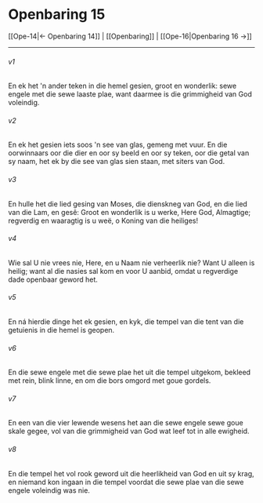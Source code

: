 # Openbaring 15

[[Ope-14|← Openbaring 14]] | [[Openbaring]] | [[Ope-16|Openbaring 16 →]]
***

###### v1
En ek het 'n ander teken in die hemel gesien, groot en wonderlik: sewe engele met die sewe laaste plae, want daarmee is die grimmigheid van God voleindig. 
###### v2
En ek het gesien iets soos 'n see van glas, gemeng met vuur. En die oorwinnaars oor die dier en oor sy beeld en oor sy teken, oor die getal van sy naam, het ek by die see van glas sien staan, met siters van God. 
###### v3
En hulle het die lied gesing van Moses, die dienskneg van God, en die lied van die Lam, en gesê: Groot en wonderlik is u werke, Here God, Almagtige; regverdig en waaragtig is u weë, o Koning van die heiliges! 
###### v4
Wie sal U nie vrees nie, Here, en u Naam nie verheerlik nie? Want U alleen is heilig; want al die nasies sal kom en voor U aanbid, omdat u regverdige dade openbaar geword het. 
###### v5
En ná hierdie dinge het ek gesien, en kyk, die tempel van die tent van die getuienis in die hemel is geopen. 
###### v6
En die sewe engele met die sewe plae het uit die tempel uitgekom, bekleed met rein, blink linne, en om die bors omgord met goue gordels. 
###### v7
En een van die vier lewende wesens het aan die sewe engele sewe goue skale gegee, vol van die grimmigheid van God wat leef tot in alle ewigheid. 
###### v8
En die tempel het vol rook geword uit die heerlikheid van God en uit sy krag, en niemand kon ingaan in die tempel voordat die sewe plae van die sewe engele voleindig was nie. 
